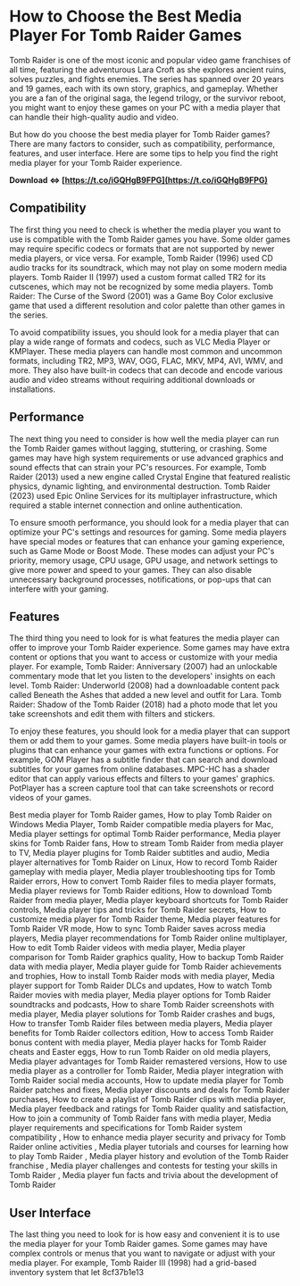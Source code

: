 
 
# How to Choose the Best Media Player For Tomb Raider Games
 
Tomb Raider is one of the most iconic and popular video game franchises of all time, featuring the adventurous Lara Croft as she explores ancient ruins, solves puzzles, and fights enemies. The series has spanned over 20 years and 19 games, each with its own story, graphics, and gameplay. Whether you are a fan of the original saga, the legend trilogy, or the survivor reboot, you might want to enjoy these games on your PC with a media player that can handle their high-quality audio and video.
 
But how do you choose the best media player for Tomb Raider games? There are many factors to consider, such as compatibility, performance, features, and user interface. Here are some tips to help you find the right media player for your Tomb Raider experience.
 
**Download ⇔ [https://t.co/iGQHgB9FPG](https://t.co/iGQHgB9FPG)**


 
## Compatibility
 
The first thing you need to check is whether the media player you want to use is compatible with the Tomb Raider games you have. Some older games may require specific codecs or formats that are not supported by newer media players, or vice versa. For example, Tomb Raider (1996) used CD audio tracks for its soundtrack, which may not play on some modern media players. Tomb Raider II (1997) used a custom format called TR2 for its cutscenes, which may not be recognized by some media players. Tomb Raider: The Curse of the Sword (2001) was a Game Boy Color exclusive game that used a different resolution and color palette than other games in the series.
 
To avoid compatibility issues, you should look for a media player that can play a wide range of formats and codecs, such as VLC Media Player or KMPlayer. These media players can handle most common and uncommon formats, including TR2, MP3, WAV, OGG, FLAC, MKV, MP4, AVI, WMV, and more. They also have built-in codecs that can decode and encode various audio and video streams without requiring additional downloads or installations.
 
## Performance
 
The next thing you need to consider is how well the media player can run the Tomb Raider games without lagging, stuttering, or crashing. Some games may have high system requirements or use advanced graphics and sound effects that can strain your PC's resources. For example, Tomb Raider (2013) used a new engine called Crystal Engine that featured realistic physics, dynamic lighting, and environmental destruction. Tomb Raider (2023) used Epic Online Services for its multiplayer infrastructure, which required a stable internet connection and online authentication.
 
To ensure smooth performance, you should look for a media player that can optimize your PC's settings and resources for gaming. Some media players have special modes or features that can enhance your gaming experience, such as Game Mode or Boost Mode. These modes can adjust your PC's priority, memory usage, CPU usage, GPU usage, and network settings to give more power and speed to your games. They can also disable unnecessary background processes, notifications, or pop-ups that can interfere with your gaming.
 
## Features
 
The third thing you need to look for is what features the media player can offer to improve your Tomb Raider experience. Some games may have extra content or options that you want to access or customize with your media player. For example, Tomb Raider: Anniversary (2007) had an unlockable commentary mode that let you listen to the developers' insights on each level. Tomb Raider: Underworld (2008) had a downloadable content pack called Beneath the Ashes that added a new level and outfit for Lara. Tomb Raider: Shadow of the Tomb Raider (2018) had a photo mode that let you take screenshots and edit them with filters and stickers.
 
To enjoy these features, you should look for a media player that can support them or add them to your games. Some media players have built-in tools or plugins that can enhance your games with extra functions or options. For example, GOM Player has a subtitle finder that can search and download subtitles for your games from online databases. MPC-HC has a shader editor that can apply various effects and filters to your games' graphics. PotPlayer has a screen capture tool that can take screenshots or record videos of your games.
 
Best media player for Tomb Raider games,  How to play Tomb Raider on Windows Media Player,  Tomb Raider compatible media players for Mac,  Media player settings for optimal Tomb Raider performance,  Media player skins for Tomb Raider fans,  How to stream Tomb Raider from media player to TV,  Media player plugins for Tomb Raider subtitles and audio,  Media player alternatives for Tomb Raider on Linux,  How to record Tomb Raider gameplay with media player,  Media player troubleshooting tips for Tomb Raider errors,  How to convert Tomb Raider files to media player formats,  Media player reviews for Tomb Raider editions,  How to download Tomb Raider from media player,  Media player keyboard shortcuts for Tomb Raider controls,  Media player tips and tricks for Tomb Raider secrets,  How to customize media player for Tomb Raider theme,  Media player features for Tomb Raider VR mode,  How to sync Tomb Raider saves across media players,  Media player recommendations for Tomb Raider online multiplayer,  How to edit Tomb Raider videos with media player,  Media player comparison for Tomb Raider graphics quality,  How to backup Tomb Raider data with media player,  Media player guide for Tomb Raider achievements and trophies,  How to install Tomb Raider mods with media player,  Media player support for Tomb Raider DLCs and updates,  How to watch Tomb Raider movies with media player,  Media player options for Tomb Raider soundtracks and podcasts,  How to share Tomb Raider screenshots with media player,  Media player solutions for Tomb Raider crashes and bugs,  How to transfer Tomb Raider files between media players,  Media player benefits for Tomb Raider collectors edition,  How to access Tomb Raider bonus content with media player,  Media player hacks for Tomb Raider cheats and Easter eggs,  How to run Tomb Raider on old media players,  Media player advantages for Tomb Raider remastered versions,  How to use media player as a controller for Tomb Raider,  Media player integration with Tomb Raider social media accounts,  How to update media player for Tomb Raider patches and fixes,  Media player discounts and deals for Tomb Raider purchases,  How to create a playlist of Tomb Raider clips with media player,  Media player feedback and ratings for Tomb Raider quality and satisfaction,  How to join a community of Tomb Raider fans with media player,  Media player requirements and specifications for Tomb Raider system compatibility ,  How to enhance media player security and privacy for Tomb Raider online activities ,  Media player tutorials and courses for learning how to play Tomb Raider ,  Media player history and evolution of the Tomb Raider franchise ,  Media player challenges and contests for testing your skills in Tomb Raider ,  Media player fun facts and trivia about the development of Tomb Raider
 
## User Interface
 
The last thing you need to look for is how easy and convenient it is to use the media player for your Tomb Raider games. Some games may have complex controls or menus that you want to navigate or adjust with your media player. For example, Tomb Raider III (1998) had a grid-based inventory system that let
 8cf37b1e13
 
